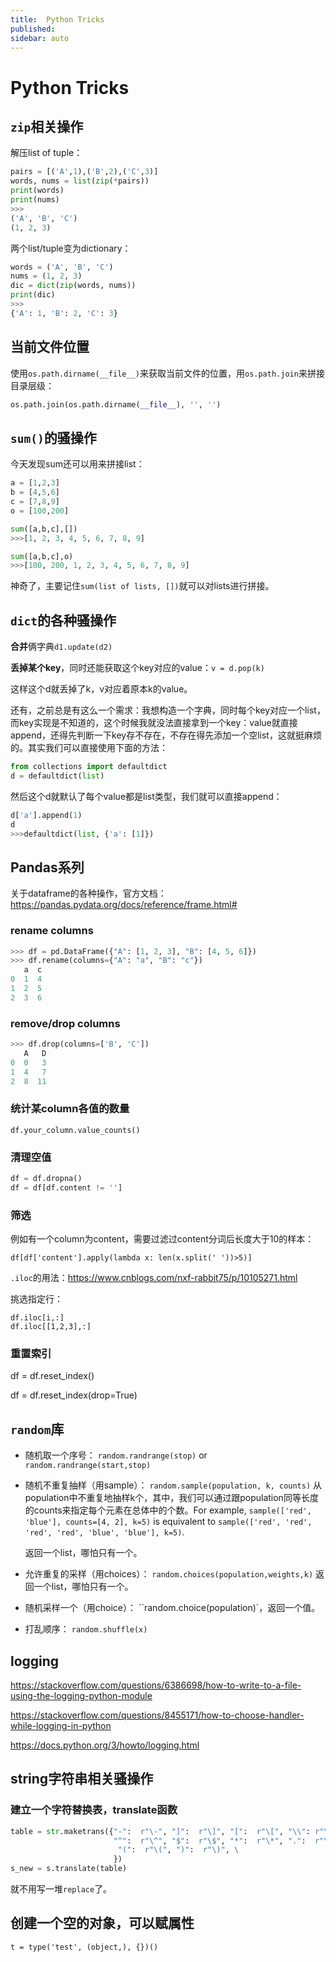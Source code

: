 ```yaml
---
title:  Python Tricks
published: 
sidebar: auto
---
```


# Python Tricks

## `zip`相关操作

解压list of tuple：

```python
pairs = [('A',1),('B',2),('C',3)]
words, nums = list(zip(*pairs))
print(words)
print(nums)
>>>
('A', 'B', 'C')
(1, 2, 3)
```

两个list/tuple变为dictionary：

```python
words = ('A', 'B', 'C')
nums = (1, 2, 3)
dic = dict(zip(words, nums))
print(dic)
>>>
{'A': 1, 'B': 2, 'C': 3}
```

## 当前文件位置

使用`os.path.dirname(__file__)`来获取当前文件的位置，用`os.path.join`来拼接目录层级：

```python
os.path.join(os.path.dirname(__file__), '', '')
```

## `sum()`的骚操作

今天发现sum还可以用来拼接list：

```python
a = [1,2,3]
b = [4,5,6]
c = [7,8,9]
o = [100,200]
```

```python
sum([a,b,c],[])
>>>[1, 2, 3, 4, 5, 6, 7, 8, 9]
```

```python
sum([a,b,c],o)
>>>[100, 200, 1, 2, 3, 4, 5, 6, 7, 8, 9]
```

神奇了，主要记住`sum(list of lists, [])`就可以对lists进行拼接。



## `dict`的各种骚操作

**合并**俩字典`d1.update(d2)`

**丢掉某个key**，同时还能获取这个key对应的value：`v = d.pop(k)`

这样这个d就丢掉了k，v对应着原本k的value。

还有，之前总是有这么一个需求：我想构造一个字典，同时每个key对应一个list，而key实现是不知道的，这个时候我就没法直接拿到一个key：value就直接append，还得先判断一下key存不存在，不存在得先添加一个空list，这就挺麻烦的。其实我们可以直接使用下面的方法：

```python
from collections import defaultdict
d = defaultdict(list)
```

然后这个d就默认了每个value都是list类型，我们就可以直接append：

```python
d['a'].append(1)
d
>>>defaultdict(list, {'a': [1]})
```



## Pandas系列

关于dataframe的各种操作，官方文档：https://pandas.pydata.org/docs/reference/frame.html#

### rename columns

```python
>>> df = pd.DataFrame({"A": [1, 2, 3], "B": [4, 5, 6]})
>>> df.rename(columns={"A": "a", "B": "c"})
   a  c
0  1  4
1  2  5
2  3  6
```



### remove/drop columns

```python
>>> df.drop(columns=['B', 'C'])
   A   D
0  0   3
1  4   7
2  8  11
```

### 统计某column各值的数量

`df.your_column.value_counts()`



### 清理空值

```python
df = df.dropna()
df = df[df.content != ''] 
```



### 筛选

例如有一个column为content，需要过滤过content分词后长度大于10的样本：

`df[df['content'].apply(lambda x: len(x.split(' '))>5)]`



`.iloc`的用法：https://www.cnblogs.com/nxf-rabbit75/p/10105271.html

挑选指定行：

```
df.iloc[i,:]
df.iloc[[1,2,3],:]
```



### 重置索引

df = df.reset_index()

df = df.reset_index(drop=True)

## `random`库

- 随机取一个序号：
  `random.randrange(stop)` or `random.randrange(start,stop)`

- 随机不重复抽样（用sample）：
  `random.sample(population, k, counts)`
  从population中不重复地抽样k个，其中，我们可以通过跟population同等长度的counts来指定每个元素在总体中的个数。For example, `sample(['red', 'blue'], counts=[4, 2], k=5)` is equivalent to `sample(['red', 'red', 'red', 'red', 'blue', 'blue'], k=5)`.

  返回一个list，哪怕只有一个。

- 允许重复的采样（用choices）：
  `random.choices(population,weights,k)`
  返回一个list，哪怕只有一个。

- 随机采样一个（用choice）：
  ``random.choice(population)`，返回一个值。

- 打乱顺序：
  `random.shuffle(x)`

  



## logging

https://stackoverflow.com/questions/6386698/how-to-write-to-a-file-using-the-logging-python-module

https://stackoverflow.com/questions/8455171/how-to-choose-handler-while-logging-in-python

https://docs.python.org/3/howto/logging.html



## string字符串相关骚操作

### 建立一个字符替换表，translate函数

```python
table = str.maketrans({"-":  r"\-", "]":  r"\]", "[":  r"\[", "\\": r"\\", \
                       "^":  r"\^", "$":  r"\$", "*":  r"\*", ".":  r"\.", \
                        "(":  r"\(", ")":  r"\)", \
                       })
s_new = s.translate(table)
```

就不用写一堆`replace`了。





## 创建一个空的对象，可以赋属性

```
t = type('test', (object,), {})()
```

